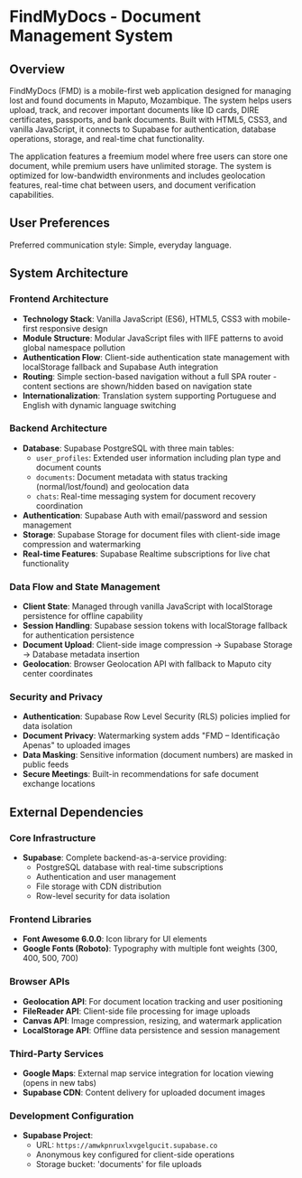 # FindMyDocs - Document Management System

## Overview

FindMyDocs (FMD) is a mobile-first web application designed for managing lost and found documents in Maputo, Mozambique. The system helps users upload, track, and recover important documents like ID cards, DIRE certificates, passports, and bank documents. Built with HTML5, CSS3, and vanilla JavaScript, it connects to Supabase for authentication, database operations, storage, and real-time chat functionality.

The application features a freemium model where free users can store one document, while premium users have unlimited storage. The system is optimized for low-bandwidth environments and includes geolocation features, real-time chat between users, and document verification capabilities.

## User Preferences

Preferred communication style: Simple, everyday language.

## System Architecture

### Frontend Architecture
- **Technology Stack**: Vanilla JavaScript (ES6), HTML5, CSS3 with mobile-first responsive design
- **Module Structure**: Modular JavaScript files with IIFE patterns to avoid global namespace pollution
- **Authentication Flow**: Client-side authentication state management with localStorage fallback and Supabase Auth integration
- **Routing**: Simple section-based navigation without a full SPA router - content sections are shown/hidden based on navigation state
- **Internationalization**: Translation system supporting Portuguese and English with dynamic language switching

### Backend Architecture
- **Database**: Supabase PostgreSQL with three main tables:
  - `user_profiles`: Extended user information including plan type and document counts
  - `documents`: Document metadata with status tracking (normal/lost/found) and geolocation data
  - `chats`: Real-time messaging system for document recovery coordination
- **Authentication**: Supabase Auth with email/password and session management
- **Storage**: Supabase Storage for document files with client-side image compression and watermarking
- **Real-time Features**: Supabase Realtime subscriptions for live chat functionality

### Data Flow and State Management
- **Client State**: Managed through vanilla JavaScript with localStorage persistence for offline capability
- **Session Handling**: Supabase session tokens with localStorage fallback for authentication persistence
- **Document Upload**: Client-side image compression → Supabase Storage → Database metadata insertion
- **Geolocation**: Browser Geolocation API with fallback to Maputo city center coordinates

### Security and Privacy
- **Authentication**: Supabase Row Level Security (RLS) policies implied for data isolation
- **Document Privacy**: Watermarking system adds "FMD – Identificação Apenas" to uploaded images
- **Data Masking**: Sensitive information (document numbers) are masked in public feeds
- **Secure Meetings**: Built-in recommendations for safe document exchange locations

## External Dependencies

### Core Infrastructure
- **Supabase**: Complete backend-as-a-service providing:
  - PostgreSQL database with real-time subscriptions
  - Authentication and user management
  - File storage with CDN distribution
  - Row-level security for data isolation

### Frontend Libraries
- **Font Awesome 6.0.0**: Icon library for UI elements
- **Google Fonts (Roboto)**: Typography with multiple font weights (300, 400, 500, 700)

### Browser APIs
- **Geolocation API**: For document location tracking and user positioning
- **FileReader API**: Client-side file processing for image uploads
- **Canvas API**: Image compression, resizing, and watermark application
- **LocalStorage API**: Offline data persistence and session management

### Third-Party Services
- **Google Maps**: External map service integration for location viewing (opens in new tabs)
- **Supabase CDN**: Content delivery for uploaded document images

### Development Configuration
- **Supabase Project**: 
  - URL: `https://amwkpnruxlxvgelgucit.supabase.co`
  - Anonymous key configured for client-side operations
  - Storage bucket: 'documents' for file uploads
